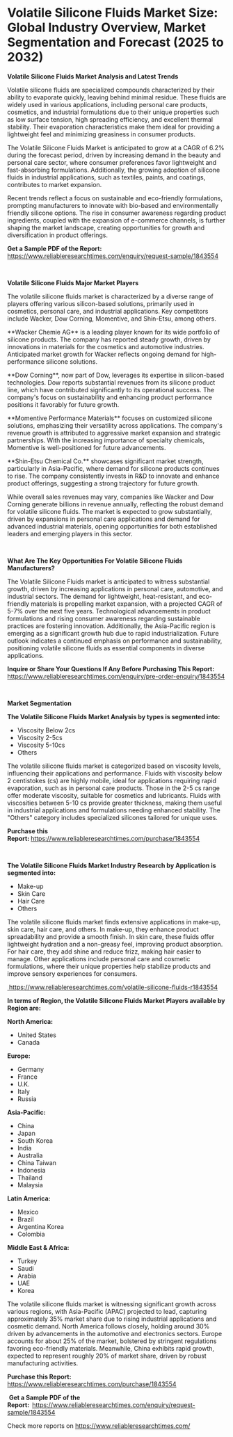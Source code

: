 <p><h1>Volatile Silicone Fluids Market Size: Global Industry Overview, Market Segmentation and Forecast (2025 to 2032)</h1></p><p><strong>Volatile Silicone Fluids Market Analysis and Latest Trends</strong></p>
<p><p>Volatile silicone fluids are specialized compounds characterized by their ability to evaporate quickly, leaving behind minimal residue. These fluids are widely used in various applications, including personal care products, cosmetics, and industrial formulations due to their unique properties such as low surface tension, high spreading efficiency, and excellent thermal stability. Their evaporation characteristics make them ideal for providing a lightweight feel and minimizing greasiness in consumer products.</p><p>The Volatile Silicone Fluids Market is anticipated to grow at a CAGR of 6.2% during the forecast period, driven by increasing demand in the beauty and personal care sector, where consumer preferences favor lightweight and fast-absorbing formulations. Additionally, the growing adoption of silicone fluids in industrial applications, such as textiles, paints, and coatings, contributes to market expansion. </p><p>Recent trends reflect a focus on sustainable and eco-friendly formulations, prompting manufacturers to innovate with bio-based and environmentally friendly silicone options. The rise in consumer awareness regarding product ingredients, coupled with the expansion of e-commerce channels, is further shaping the market landscape, creating opportunities for growth and diversification in product offerings.</p></p>
<p><strong>Get a Sample PDF of the Report:&nbsp;</strong> <a href="https://www.reliableresearchtimes.com/enquiry/request-sample/1843554?utm_campaign=2934&utm_medium=2&utm_source=Github&utm_content=ia&utm_term=03042025&utm_id=volatile-silicone-fluids">https://www.reliableresearchtimes.com/enquiry/request-sample/1843554</a></p>
<p>&nbsp;</p>
<p><strong>Volatile Silicone Fluids Major Market Players</strong></p>
<p><p>The volatile silicone fluids market is characterized by a diverse range of players offering various silicon-based solutions, primarily used in cosmetics, personal care, and industrial applications. Key competitors include Wacker, Dow Corning, Momentive, and Shin-Etsu, among others.</p><p>**Wacker Chemie AG** is a leading player known for its wide portfolio of silicone products. The company has reported steady growth, driven by innovations in materials for the cosmetics and automotive industries. Anticipated market growth for Wacker reflects ongoing demand for high-performance silicone solutions.</p><p>**Dow Corning**, now part of Dow, leverages its expertise in silicon-based technologies. Dow reports substantial revenues from its silicone product line, which have contributed significantly to its operational success. The company's focus on sustainability and enhancing product performance positions it favorably for future growth.</p><p>**Momentive Performance Materials** focuses on customized silicone solutions, emphasizing their versatility across applications. The company's revenue growth is attributed to aggressive market expansion and strategic partnerships. With the increasing importance of specialty chemicals, Momentive is well-positioned for future advancements.</p><p>**Shin-Etsu Chemical Co.** showcases significant market strength, particularly in Asia-Pacific, where demand for silicone products continues to rise. The company consistently invests in R&D to innovate and enhance product offerings, suggesting a strong trajectory for future growth.</p><p>While overall sales revenues may vary, companies like Wacker and Dow Corning generate billions in revenue annually, reflecting the robust demand for volatile silicone fluids. The market is expected to grow substantially, driven by expansions in personal care applications and demand for advanced industrial materials, opening opportunities for both established leaders and emerging players in this sector.</p></p>
<p>&nbsp;</p>
<p><strong>What Are The Key Opportunities For Volatile Silicone Fluids Manufacturers?</strong></p>
<p><p>The Volatile Silicone Fluids market is anticipated to witness substantial growth, driven by increasing applications in personal care, automotive, and industrial sectors. The demand for lightweight, heat-resistant, and eco-friendly materials is propelling market expansion, with a projected CAGR of 5-7% over the next five years. Technological advancements in product formulations and rising consumer awareness regarding sustainable practices are fostering innovation. Additionally, the Asia-Pacific region is emerging as a significant growth hub due to rapid industrialization. Future outlook indicates a continued emphasis on performance and sustainability, positioning volatile silicone fluids as essential components in diverse applications.</p></p>
<p><strong>Inquire or Share Your Questions If Any Before Purchasing This Report:</strong> <a href="https://www.reliableresearchtimes.com/enquiry/pre-order-enquiry/1843554?utm_campaign=2934&utm_medium=2&utm_source=Github&utm_content=ia&utm_term=03042025&utm_id=volatile-silicone-fluids">https://www.reliableresearchtimes.com/enquiry/pre-order-enquiry/1843554</a></p>
<p>&nbsp;</p>
<p><strong>Market Segmentation</strong></p>
<p><strong>The Volatile Silicone Fluids Market Analysis by types is segmented into:</strong></p>
<p><ul><li>Viscosity Below 2cs</li><li>Viscosity 2-5cs</li><li>Viscosity 5-10cs</li><li>Others</li></ul></p>
<p><p>The volatile silicone fluids market is categorized based on viscosity levels, influencing their applications and performance. Fluids with viscosity below 2 centistokes (cs) are highly mobile, ideal for applications requiring rapid evaporation, such as in personal care products. Those in the 2-5 cs range offer moderate viscosity, suitable for cosmetics and lubricants. Fluids with viscosities between 5-10 cs provide greater thickness, making them useful in industrial applications and formulations needing enhanced stability. The "Others" category includes specialized silicones tailored for unique uses.</p></p>
<p><strong>Purchase this Report:&nbsp;</strong><a href="https://www.reliableresearchtimes.com/purchase/1843554?utm_campaign=2934&utm_medium=2&utm_source=Github&utm_content=ia&utm_term=03042025&utm_id=volatile-silicone-fluids">https://www.reliableresearchtimes.com/purchase/1843554</a></p>
<p>&nbsp;</p>
<p><strong>The Volatile Silicone Fluids Market Industry Research by Application is segmented into:</strong></p>
<p><ul><li>Make-up</li><li>Skin Care</li><li>Hair Care</li><li>Others</li></ul></p>
<p><p>The volatile silicone fluids market finds extensive applications in make-up, skin care, hair care, and others. In make-up, they enhance product spreadability and provide a smooth finish. In skin care, these fluids offer lightweight hydration and a non-greasy feel, improving product absorption. For hair care, they add shine and reduce frizz, making hair easier to manage. Other applications include personal care and cosmetic formulations, where their unique properties help stabilize products and improve sensory experiences for consumers.</p></p>
<p><a href="https://www.reliableresearchtimes.com/volatile-silicone-fluids-r1843554?utm_campaign=2934&utm_medium=2&utm_source=Github&utm_content=ia&utm_term=03042025&utm_id=volatile-silicone-fluids">&nbsp;https://www.reliableresearchtimes.com/volatile-silicone-fluids-r1843554</a></p>
<p><strong>In terms of Region, the Volatile Silicone Fluids Market Players available by Region are:</strong></p>
<p>
    <p> <strong> North America: </strong>
        <ul>
            <li>United States</li>
            <li>Canada</li>
        </ul>
        </p> 
    <p> <strong> Europe: </strong>
        <ul>
            <li>Germany</li>
            <li>France</li>
            <li>U.K.</li>
            <li>Italy</li>
            <li>Russia</li>
        </ul>
        </p> 
    <p> <strong> Asia-Pacific: </strong>
        <ul>
            <li>China</li>
            <li>Japan</li>
            <li>South Korea</li>
            <li>India</li>
            <li>Australia</li>
            <li>China Taiwan</li>
            <li>Indonesia</li>
            <li>Thailand</li>
            <li>Malaysia</li>
        </ul>
        </p> 
    <p> <strong> Latin America: </strong>
        <ul>
            <li>Mexico</li>
            <li>Brazil</li>
            <li>Argentina Korea</li>
            <li>Colombia</li>
        </ul>
        </p> 
    <p> <strong> Middle East & Africa: </strong>
        <ul>
            <li>Turkey</li>
            <li>Saudi</li>
            <li>Arabia</li>
            <li>UAE</li>
            <li>Korea</li>
        </ul>
    </p>
    </p>
<p><p>The volatile silicone fluids market is witnessing significant growth across various regions, with Asia-Pacific (APAC) projected to lead, capturing approximately 35% market share due to rising industrial applications and cosmetic demand. North America follows closely, holding around 30% driven by advancements in the automotive and electronics sectors. Europe accounts for about 25% of the market, bolstered by stringent regulations favoring eco-friendly materials. Meanwhile, China exhibits rapid growth, expected to represent roughly 20% of market share, driven by robust manufacturing activities.</p></p>
<p><strong>Purchase this Report: </strong><a href="https://www.reliableresearchtimes.com/purchase/1843554?utm_campaign=2934&utm_medium=2&utm_source=Github&utm_content=ia&utm_term=03042025&utm_id=volatile-silicone-fluids">https://www.reliableresearchtimes.com/purchase/1843554</a></p>
<p>&nbsp;<strong>Get a Sample PDF of the Report:&nbsp;&nbsp;</strong><a href="https://www.reliableresearchtimes.com/enquiry/request-sample/1843554?utm_campaign=2934&utm_medium=2&utm_source=Github&utm_content=ia&utm_term=03042025&utm_id=volatile-silicone-fluids">https://www.reliableresearchtimes.com/enquiry/request-sample/1843554</a></p>
<p><strong></strong></p>
<p>Check more reports on <a href="https://www.reliableresearchtimes.com/?utm_campaign=2934&utm_medium=2&utm_source=Github&utm_content=ia&utm_term=03042025&utm_id=volatile-silicone-fluids">https://www.reliableresearchtimes.com/</a></p>